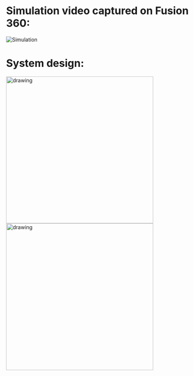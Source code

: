 # Simulation video captured on Fusion 360:
![Simulation](https://github.com/BaudouinBelpaire/Human_Eye_Mechanism/assets/157626337/ebc2eb82-1f36-4289-9344-ba2d1a7d7d72)

# System design:
<img src="https://github.com/BaudouinBelpaire/Human_Eye_Mechanism/assets/157626337/1d513e71-84d5-4f14-9b98-83015d6125d5" alt="drawing" width="400"/>
<img src="https://github.com/BaudouinBelpaire/Human_Eye_Mechanism/assets/157626337/cf50219a-3c3e-45fb-a7f2-55458e933205" alt="drawing" width="400"/>
